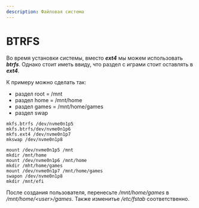 ```yaml
---
description: Файловая система
---
```


# BTRFS

Во время установки системы, вместо _**ext4**_ мы можем использовать _**btrfs**_.  Однако стоит иметь ввиду, что раздел с играми стоит оставлять в _**ext4**_.&#x20;

К примеру можно сделать так:

* раздел root = /mnt
* раздел home = /mnt/home
* раздел games = /mnt/home/games
* раздел swap

```shell
mkfs.btrfs /dev/nvme0n1p5
mkfs.btrfs/dev/nvme0n1p6
mkfs.ext4 /dev/nvme0n1p7
mkswap /dev/nvme0n1p8
```

```shell
mount /dev/nvme0n1p5 /mnt
mkdir /mnt/home
mount /dev/nvme0n1p6 /mnt/home
mkdir /mht/home/games
mount /dev/nvme0n1p7 /mnt/home/games
swapon /dev/nvme0n1p8
mkdir /mnt/efi
```

После создания пользователя, перенесьте _/mnt/home/games_ в _/mnt/home/\<user>/games_. Также изменитье _/etc/fstab_ соответственно.
